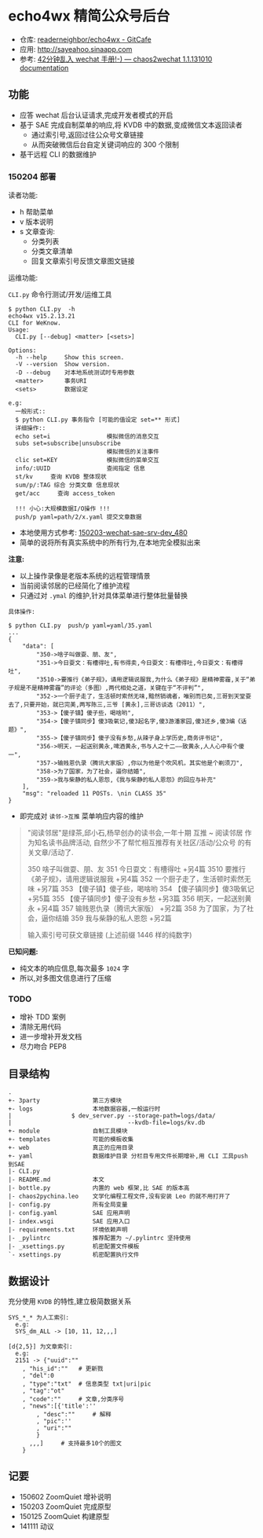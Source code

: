 # echo4wx 精简公众号后台

- 仓库: [readerneighbor/echo4wx - GitCafe](https://gitcafe.com/readerneighbor/echo4wx)
- 应用: http://sayeahoo.sinaapp.com
- 参考: [42分钟乱入 wechat 手册!-) — chaos2wechat 1.1.131010 documentation](http://chaos2.qiniudn.com/wechat/build/html/)

## 功能

- 应答 wechat 后台认证请求,完成开发者模式的开启
- 基于 SAE 完成自制菜单的响应,将 KVDB 中的数据,变成微信文本返回读者
  + 通过索引号,返回过往公众号文章链接
  + 从而突破微信后台自定关键词响应的 300 个限制
- 基干远程 CLI 的数据维护

### 150204 部署

读者功能:

- h 帮助菜单
- v 版本说明
- s 文章查询:
    + 分类列表
    + 分类文章清单
    + 回复文章索引号反馈文章图文链接

运维功能:

`CLI.py` 命令行测试/开发/运维工具


    $ python CLI.py  -h
    echo4wx v15.2.13.21
    CLI for WeKnow.
    Usage:
      CLI.py [--debug] <matter> [<sets>]

    Options:
      -h --help     Show this screen.
      -V --version  Show version.
      -D --debug    对本地系统测试时专用参数
      <matter>      事务URI
      <sets>        数据设定

    e.g:
      一般形式::
      $ python CLI.py 事务指令 [可能的值设定 set=** 形式]
      详细操作::
      echo set=i                模拟微信的消息交互
      subs set=subscribe|unsubscribe
                                模拟微信的关注事件
      clic set=KEY              模拟微信的菜单交互
      info/:UUID                查阅指定 信息
      st/kv     查询 KVDB 整体现状
      sum/p/:TAG 综合 分类文章 信息现状
      get/acc     查询 access_token

      !!! 小心:大规模数据I/O操作 !!!
      push/p yaml=path/2/x.yaml 提交文章数据


- 本地使用方式参考: [150203-wechat-sae-srv-dev_480](http://v.youku.com/v_show/id_XODg1NzMyNjQw.html)
- 简单的说将所有真实系统中的所有行为,在本地完全模拟出来

**注意:**

- 以上操作录像是老版本系统的远程管理情景
- 当前阅读邻居的已经简化了维护流程
- 只通过对 `.ymal` 的维护,针对具体菜单进行整体批量替换


`具体操作:`

    $ python CLI.py  push/p yaml=yaml/35.yaml
    ...
    {
        "data": [
            "350->啥子叫做耍、朋、友",
            "351->今日耍文：有槽得吐,有书得卖,今日耍文：有槽得吐,今日耍文：有槽得吐",
            "3510->要推行《弟子规》，请用逻辑说服我,为什么《弟子规》是精神雾霾,关于“弟子规是不是精神雾霾”的评论（多图）,两代相处之道，关键在于“不评判”",
            "352->一个厨子走了，生活顿时索然无味,黯然销魂者，唯别而已矣,三哥到天堂耍去了,只要开始，就已完美,两写陈三,三爷 [黄永],三哥访谈选（2011）",
            "353->【傻子镇】傻子些，喝啥哟",
            "354->【傻子镇同步】傻3吸氧记,傻3起名字,傻3游潘家园,傻3还乡,傻3编《话题》",
            "355->【傻子镇同步】傻子没有乡愁,从辣子身上学历史,商务评书记",
            "356->明天，一起送别黄永,啤酒黄永,书与人之十二——致黄永,人人心中有个傻一",
            "357->输贱恩仇录（腾讯大家版）,你以为他是个吹风机，其实他是个剃须刀",
            "358->为了国家，为了社会，逼你结婚",
            "359->我与柴静的私人恩怨,《我与柴静的私人恩怨》的回应与补充"
        ],
        "msg": "reloaded 11 POSTs. \nin CLASS 35"
    }


- 即完成对 `读邻->互推` 菜单响应内容的维护


>"阅读邻居"是绿茶,邱小石,杨早创办的读书会,一年十期 
>        互推 ~ 
>            阅读邻居 作为知名读书品牌活动, 自然少不了帮忙相互推荐有关社区/活动/公众号 的有关文章/活动了.
>             
> 350 啥子叫做耍、朋、友
> 351 今日耍文：有槽得吐 +另4篇
> 3510 要推行《弟子规》，请用逻辑说服我 +另4篇
> 352 一个厨子走了，生活顿时索然无味 +另7篇
> 353 【傻子镇】傻子些，喝啥哟
> 354 【傻子镇同步】傻3吸氧记 +另5篇
> 355 【傻子镇同步】傻子没有乡愁 +另3篇
> 356 明天，一起送别黄永 +另4篇
> 357 输贱恩仇录（腾讯大家版） +另2篇
> 358 为了国家，为了社会，逼你结婚
> 359 我与柴静的私人恩怨 +另2篇
> 
> 
> 输入索引号可获文章链接
> (上述前缀 1446 样的纯数字)


**已知问题:**

- 纯文本的响应信息,每次最多 `1024` 字
- 所以,对多图文信息进行了压缩


### TODO

- 增补 TDD 案例
- 清除无用代码
- 进一步增补开发文档
- 尽力吻合 PEP8

## 目录结构

```
.
+- 3party               第三方模块
+- logs                 本地数据容器,一般运行时
|                 $ dev_server.py --storage-path=logs/data/ 
|                                 --kvdb-file=logs/kv.db
+- module               自制工具模块
+- templates            可能的模板收集
+- web                  真正的应用目录
+- yaml                 数据维护目录 分栏目专用文件长期增补,用 CLI 工具push 到SAE
|- CLI.py               
|- README.md            本文
|- bottle.py            内置的 web 框架,比 SAE 的版本高
|- chaos2pychina.leo    文学化编程工程文件,没有安装 Leo 的就不用打开了
|- config.py            所有全局变量
|- config.yaml          SAE 应用声明
|- index.wsgi           SAE 应用入口
|- requirements.txt     环境依赖声明
|- _pylintrc            推荐配置为 ~/.pylintrc 坚持使用
|- _xsettings.py        机密配置文件模板
`- xsettings.py         机密配置执行文件

```

## 数据设计

充分使用 `KVDB` 的特性,建立极简数据关系

```
SYS_*_* 为人工索引:
  e.g:
  SYS_dm_ALL -> [10, 11, 12,,,]

[d{2,5}] 为文章索引:
  e.g:
  2151 -> {"uuid":""
    , "his_id":""   # 更新戮
    , "del":0
    , "type":"txt"  # 信息类型 txt|uri|pic
    , "tag":"ot"
    , "code":""     # 文章,分类序号
    , "news":[{'title':''
        , "desc":""     # 解释
        , "pic":''
        , "uri":""
        }
      ,,,]     # 支持最多10个的图文
    }

```

## 记要

- 150602 ZoomQuiet 增补说明
- 150203 ZoomQuiet 完成原型
- 150125 ZoomQuiet 构建原型
- 141111 动议
